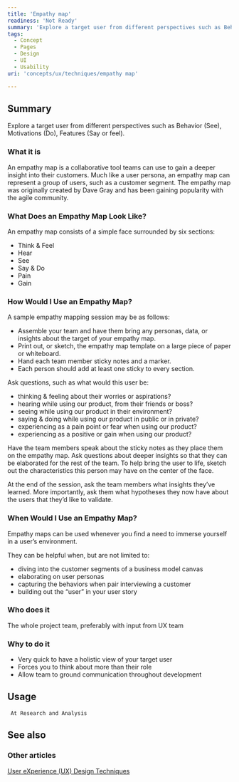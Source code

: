 ```yaml
---
title: 'Empathy map'
readiness: 'Not Ready'
summary: 'Explore a target user from different perspectives such as Behavior (See), Motivations (Do), Features (Say or feel).'
tags:
  - Concept
  - Pages
  - Design
  - UI
  - Usability
uri: 'concepts/ux/techniques/empathy map'

---
```

## Summary

Explore a target user from different perspectives such as Behavior (See), Motivations (Do), Features (Say or feel).

### What it is

An empathy map is a collaborative tool teams can use to gain a deeper insight into their customers. Much like a user persona, an empathy map can represent a group of users, such as a customer segment. The empathy map was originally created by Dave Gray and has been gaining popularity with the agile community.

### What Does an Empathy Map Look Like?

An empathy map consists of a simple face surrounded by six sections:

-   Think & Feel
-   Hear
-   See
-   Say & Do
-   Pain
-   Gain

### How Would I Use an Empathy Map?

A sample empathy mapping session may be as follows:

-   Assemble your team and have them bring any personas, data, or insights about the target of your empathy map.
-   Print out, or sketch, the empathy map template on a large piece of paper or whiteboard.
-   Hand each team member sticky notes and a marker.
-   Each person should add at least one sticky to every section.

Ask questions, such as what would this user be:

-   thinking & feeling about their worries or aspirations?
-   hearing while using our product, from their friends or boss?
-   seeing while using our product in their environment?
-   saying & doing while using our product in public or in private?
-   experiencing as a pain point or fear when using our product?
-   experiencing as a positive or gain when using our product?

Have the team members speak about the sticky notes as they place them on the empathy map. Ask questions about deeper insights so that they can be elaborated for the rest of the team. To help bring the user to life, sketch out the characteristics this person may have on the center of the face.

At the end of the session, ask the team members what insights they’ve learned. More importantly, ask them what hypotheses they now have about the users that they’d like to validate.

### When Would I Use an Empathy Map?

Empathy maps can be used whenever you find a need to immerse yourself in a user’s environment.

They can be helpful when, but are not limited to:

-   diving into the customer segments of a business model canvas
-   elaborating on user personas
-   capturing the behaviors when pair interviewing a customer
-   building out the “user” in your user story

### Who does it

The whole project team, preferably with input from UX team

### Why to do it

-   Very quick to have a holistic view of your target user
-   Forces you to think about more than their role
-   Allow team to ground communication throughout development

## Usage

     At Research and Analysis

## See also

### Other articles

[User eXperience (UX) Design Techniques](/concepts/ux/techniques)
